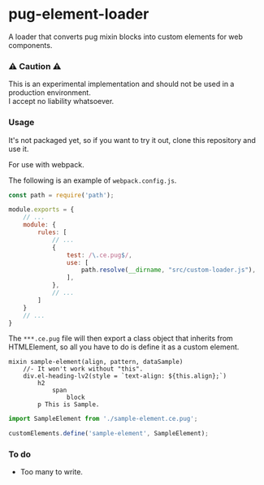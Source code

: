 # pug-element-loader

A loader that converts pug mixin blocks into custom elements for web components.

### ⚠ Caution ⚠

This is an experimental implementation and should not be used in a production environment.  
I accept no liability whatsoever.

### Usage

It's not packaged yet, so if you want to try it out, clone this repository and use it.

For use with webpack.

The following is an example of `webpack.config.js`.

```javascript
const path = require('path');

module.exports = {
    // ...
    module: {
        rules: [
            // ...
            {
                test: /\.ce.pug$/,
                use: [
                    path.resolve(__dirname, "src/custom-loader.js"),
                ],
            },
            // ...
        ]
    }
    // ...
}
```

The `***.ce.pug` file will then export a class object that inherits from HTMLElement, so all you have to do is define it
as a custom element.

```pug
mixin sample-element(align, pattern, dataSample)
    //- It won't work without "this".
    div.el-heading-lv2(style = `text-align: ${this.align};`)
        h2
            span
                block
        p This is Sample.
```

```javascript
import SampleElement from './sample-element.ce.pug';

customElements.define('sample-element', SampleElement);
```

### To do

- Too many to write.